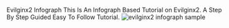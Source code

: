 Evilginx2 Infograph
This Is An Infograph Based Tutorial on Evilginx2. A Step By Step Guided Easy To Follow Tutorial.
![evilginx2 infograph sample](https://user-images.githubusercontent.com/20941239/59695063-2f312400-921c-11e9-8b3e-fde23399a672.png)
